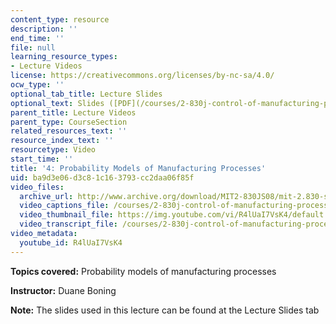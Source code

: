```yaml
---
content_type: resource
description: ''
end_time: ''
file: null
learning_resource_types:
- Lecture Videos
license: https://creativecommons.org/licenses/by-nc-sa/4.0/
ocw_type: ''
optional_tab_title: Lecture Slides
optional_text: Slides ([PDF](/courses/2-830j-control-of-manufacturing-processes-sma-6303-spring-2008/resources/lecture4))
parent_title: Lecture Videos
parent_type: CourseSection
related_resources_text: ''
resource_index_text: ''
resourcetype: Video
start_time: ''
title: '4: Probability Models of Manufacturing Processes'
uid: ba9d3e06-d3c8-1c16-3793-cc2daa06f85f
video_files:
  archive_url: http://www.archive.org/download/MIT2-830JS08/mit-2.830-s08-lec04_300k.mp4
  video_captions_file: /courses/2-830j-control-of-manufacturing-processes-sma-6303-spring-2008/832352f89301578bb468a15bae20b81a_R4lUaI7VsK4.vtt
  video_thumbnail_file: https://img.youtube.com/vi/R4lUaI7VsK4/default.jpg
  video_transcript_file: /courses/2-830j-control-of-manufacturing-processes-sma-6303-spring-2008/2d719ebb4d366cc0f26f352641c0ca12_R4lUaI7VsK4.pdf
video_metadata:
  youtube_id: R4lUaI7VsK4
---
```


**Topics covered:** Probability models of manufacturing processes

**Instructor:** Duane Boning

**Note:** The slides used in this lecture can be found at the Lecture Slides tab

